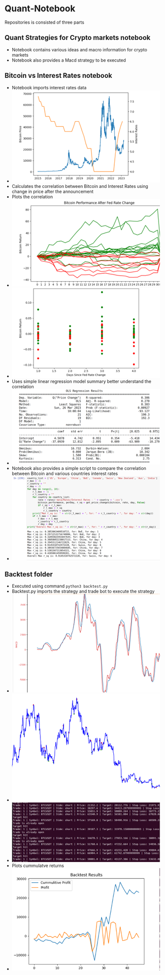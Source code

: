 # Quant-Notebook

Repositories is consisted of three parts

## Quant Strategies for Crypto markets notebook

- Notebook contains various ideas and macro information for crypto markets
- Notebook also provides a Macd strategy to be executed

## Bitcoin vs Interest Rates notebook

- Notebook imports interest rates data
- ![plot](images/plot.png)
- Calculates the correlation between Bitcoin and Interest Rates using change in price after the announcement
- Plots the correlation
- ![change](images/change.png)
- ![daily_change](images/daily_change.png)
- Uses simple linear regression model summary better understand the correlation
- ![ols](images/ols.png)
- Notebook also provides a simple script to compare the correlation between Bitcoin and various countries interest rates
- ![comparison](images/comparison.png)

## Backtest folder

- Executed using command `python3 backtest.py`
- Backtest.py imports the strategy and trade bot to execute the strategy
- ![macd](images/macd.png)
- ![trades](images/trades.png)
- ![logs](images/logs.png)
- Plots cummulatve returns
- ![profit](images/profit.png)
